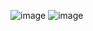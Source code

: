 ![image](https://user-images.githubusercontent.com/90384405/205498970-94cbb85d-ca7d-4454-8e3f-8fd9115c66b5.png)
![image](https://user-images.githubusercontent.com/90384405/205498980-9964eff7-02a3-45df-81ed-8f483b74e541.png)

